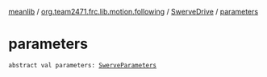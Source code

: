 [meanlib](../../index.md) / [org.team2471.frc.lib.motion.following](../index.md) / [SwerveDrive](index.md) / [parameters](./parameters.md)

# parameters

`abstract val parameters: `[`SwerveParameters`](../../org.team2471.frc.lib.motion_profiling.following/-swerve-parameters/index.md)